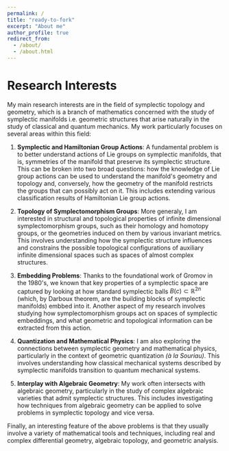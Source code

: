 ```yaml
---
permalink: /
title: "ready-to-fork"
excerpt: "About me"
author_profile: true
redirect_from: 
  - /about/
  - /about.html
---
```


Research Interests
======
My main research interests are in the field of symplectic topology and geometry, which is a branch of mathematics concerned with the study of symplectic manifolds i.e. geometric structures that arise naturally in the study of classical and quantum mechanics. My work particularly focuses on several areas within this field:

1. **Symplectic and Hamiltonian Group Actions**: A fundamental problem is to better understand actions of Lie groups on symplectic manifolds, that is, symmetries of the manifold that preserve its symplectic structure. This can be broken into two broad questions: how the knowledge of Lie group actions can be used to understand the manifold's geometry and topology and, conversely, how the geometry of the manifold restricts the groups that can possibly act on it. This includes extending various classification results of Hamiltonian Lie group actions. 

2. **Topology of Symplectomorphism Groups**: More generaly, I am interested in structural and topological properties of infinite dimensional symplectomorphism groups, such as their homology and homotopy groups, or the geometries induced on them by various invariant metrics. This involves understanding how the symplectic structure influences and constrains the possible topological configurations of auxiliary infinite dimensional spaces such as spaces of almost complex structures.

4. **Embedding Problems**: Thanks to the foundational work of Gromov in the 1980's, we known that key properties of a symplectic space are captured by looking at how standard symplectic balls $B(c)\subset\mathbb{R}^{2n}$ (which, by Darboux theorem, are the building blocks of symplectic manifolds) embbed into it. Another aspect of my research involves studying how symplectomorphism groups act on spaces of symplectic embeddings, and what geometric and topological information can be extracted from this action.

5. **Quantization and Mathematical Physics**: I am also exploring the connections between symplectic geometry and mathematical physics, particularly in the context of geometric quantization *(à la Souriau)*. This involves understanding how classical mechanical systems described by symplectic manifolds transition to quantum mechanical systems.

3. **Interplay with Algebraic Geometry**:  My work often intersects with algebraic geometry, particularly in the study of complex algebraic varieties that admit symplectic structures. This includes investigating how techniques from algebraic geometry can be applied to solve problems in symplectic topology and vice versa.


Finally, an interesting feature of the above problems is that they usually involve a variety of mathematical tools and techniques, including real and complex differential geometry, algebraic topology, and geometric analysis.
